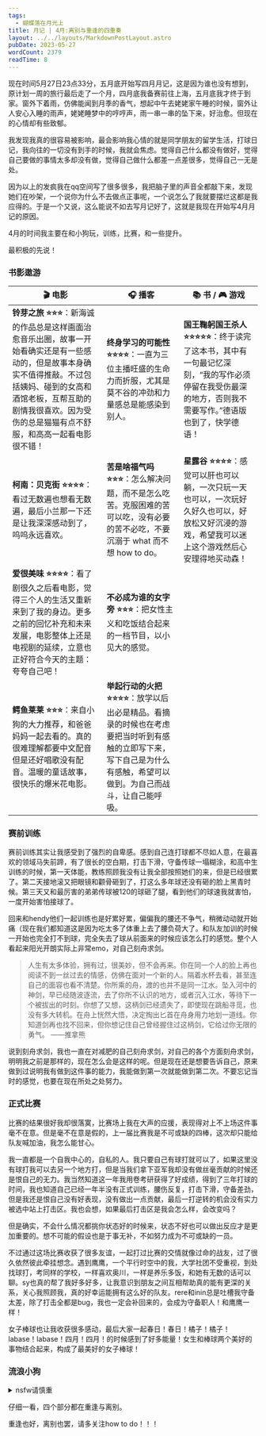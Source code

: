 ```yaml
---
tags:
  - 蝴蝶落在月光上
title: 月记 | 4月:离别与重逢的四重奏
layout: ../../layouts/MarkdownPostLayout.astro
pubDate: 2023-05-27
wordCount: 2379
readTime: 8
---
```

现在时间5月27日23点33分，五月底开始写四月月记，这是因为谁也没有想到，原计划一周的旅行最后走了一个月，四月底我备赛前往上海，五月底我才终于到家。窗外下着雨，仿佛能闻到月季的香气，想起中午去姥姥家午睡的时候，窗外让人安心入睡的雨声，姥姥睡梦中的哼哼声，雨一串一串的坠下来，好治愈。但现在的心情却有些致郁。

我发现我真的很容易被影响，最会影响我心情的就是同学朋友的留学生活，打球日记，我向往的一切没有到手的时候，我就会焦虑。觉得自己什么都没有做好，觉得自己要做的事情太多却没有做，觉得自己做什么都差一点差很多，觉得自己一无是处。

因为以上的发疯我在qq空间写了很多很多，我把脑子里的声音全都敲下来，发现她们在吵架，一个说你为什么不去做点正事呢，一个说怎么了我就要摆烂这都是我应得的。于是一个又说，这么能说不如去写月记好了，这就是我现在开始写4月月记的原因。

4月的时间我主要在和小狗玩，训练，比赛，和一些提升。

最积极的先说！

### 书影遨游
| 🎬 电影 | 🎧 播客 | 📚 书 / 🎮 游戏 |
|--------|---------|----------------|
| **铃芽之旅 ⭐⭐⭐**：新海诚的作品总是这样画面治愈音乐出圈，故事一开始看确实还是有一些感动的，但是故事本身确实不值得推敲。不过包括姨妈、碰到的女高和酒馆老板，互帮互助的剧情我很喜欢。因为受伤的总是猫猫有点不舒服，和高高一起看电影很不错！ | **终身学习的可能性 ⭐⭐⭐⭐**：一直为三位主播旺盛的生命力而折服，尤其是莫不谷的冲劲和力量感总是能感染到别人。 | **国王鞠躬国王杀人 ⭐⭐⭐⭐⭐**：终于读完了这本书，其中有一句最记忆深刻，“我的写作必须停留在我受伤最深的地方，否则我不需要写作。”德语版也到了，快学德语！ |
| **柯南：贝克街 ⭐⭐⭐⭐**：看过无数遍也想看无数遍，最后小兰那一下还是让我深深感动到了，呜呜永远喜欢。 | **苦是啥福气吗 ⭐⭐⭐**：怎么解决问题，而不是怎么吃苦。克服困难的苦可以吃，没有必要的苦不必吃，不要沉溺于 what 而不想 how to do。 | **星露谷 ⭐⭐⭐⭐**：感觉可以肝也可以躺，一次只玩一天也可以，一次玩好久好久也可以，好放松又好沉浸的游戏，希望我可以迷上这个游戏然后心安理得地买动森！ |
| **爱很美味 ⭐⭐⭐⭐**：看了剧很久之后看电影，觉得三个人的生活又重新来到了我的身边。更多之前的回忆补充和未来发展，电影整体上还是电视剧的延续，立意也正好符合今天的主题：夸夸自己吧！ | **不必成为谁的女字旁 ⭐⭐⭐**：把女性主义和吃饭结合起来的一档节目，以小见大的感觉。 | |
| **鳄鱼莱莱 ⭐⭐⭐**：来自小狗的大力推荐，和爸爸妈妈一起去看的。真的很难理解都要中文配音但是还好唱歌没有配音。温暖的童话故事，很快乐的爆米花电影。 | **举起行动的火把 ⭐⭐⭐⭐**：放学以后出必是精品。看摘录的时候也在考虑要把当时听到有感触的立即写下来，写下自己是为什么有感触，希望可以做到。为自己而战斗，让自己能呼吸。 | |

### 赛前训练

赛前训练其实让我感受到了强烈的自卑感。感到自己连打球都不尽如人意，在最喜欢的领域马失前蹄，有了很长的空白期，打击下滑，守备传球一塌糊涂，和高中生训练的时候，第一天体能，教练照顾我没有让我全部按照她们的来，但是已经很累了。第二天接地滚又把眼镜和颧骨砸到了，打这么多年球还没有砸的脸上黑青时候。第三天又和最厉害的弟弟传球被120的球砸了腿，看到他们的球速我就害怕，一度开始害怕接球了。

回来和hendy他们一起训练也是好累好累，偏偏我的腰还不争气，稍微动动就开始痛（现在我们都知道这是因为吃太多了体重上去了腰负荷大了。和队友加训的时候一开始也完全打不到球，完全失去了球从前面来的时候应该怎么打的感觉。整个人看起来阳光开朗实际上非常emo，对自己刻舟求剑。

> 人生有太多体验，拥有过，很美妙，但不会再来。你在同一个人的脸上再也阅读不到一丝过去的情感，仿佛在面对一个新的人。隔着水杯去看，甚至连自己的面容也看不清楚。你所乘的舟，渡的也并不是同一江水。坠入河中的神剑，早已经随波逐流，去了你所不认识的地方，或者沉入江水，等待下一个被拔出的时刻。你想了又想，这柄剑已经遗失了，即使现在跳船寻觅，也没有多大转机。在舟上恍然大悟，决定掏出匕首在舟身用力地划一道线。你知道剑再也找不回来，但你想记住自己曾经握住过这柄剑，它给过你无限的勇气。 ——推拿熊

说到刻舟求剑，我也一直在对减肥的自己刻舟求剑，对自己的各个方面刻舟求剑，明明我之前是那样的，现在怎么会是这样的呢。但是现在还是想要告诉自己，原来做到过说明我有做到这件事的能力，我能做到第一次就能做到第二次。不要忘记当时的感觉，也要在现在所处之处努力。

### 正式比赛

比赛的结果很好我却很落寞，比赛场上我在大声的应援，表现得对上不上场这件事毫不在意。但是毫不在意是假的，上一届比赛我是不可或缺的四棒，这次却只能给队友喊加油，我怎么能甘心。

我一直都是一个自我中心的，自私的人。我只要自己有球打就可以了，如果这里没有球打我可以去另一个地方打，但是当我们拿下亚军我却没有做丝毫贡献的时候还是恨自己的无力。我当然知道这一年我用卷考研获得了好成绩，得到了三年打球的时间，我也知道自己已经一年半没有正式训练，腰伤反复，打击下滑，守备差劲，但是我还是恨自己没有好表现，没有做出一点贡献，最后一打逆转的机会没有实力被选中站上打击区。我也会想，如果最后打击区是我会怎么样，会改变吗？

但是确实，不会什么情况都挑你状态好的时候来，状态不好也可以做出反应才是更加重要的。想不可能的假设也是于事无补，不如努力成为不可或缺的一员。

不过通过这场比赛收获了很多友谊，一起打过比赛的交情就像过命的战友，过了很久依然彼此牵挂想念。遇到鹰鹰，一个平行时空中的我，大学社团不受重视，到处找球打，考同样的学校，一样喜欢奥川，一样是养乐多饭，和她有无数的话可以聊。sy也真的帮了我好多好多，让我意识到朋友之间互相帮助真的能有更深的关系，关心我照顾我，真的好幸运能拥有这么好的队友。rere和inin总是吐槽我守备太差，除了打击全都是bug，我也一定会补回来的，会成为守备职人！和鹰鹰一样！

女子棒球也让我收获很多感动，最后大家一起春日！春日！橘子！橘子！labase！labase！四月！四月！的时候感到了好多能量！女生和棒球两个美好的事物结合起来，构成了最美好的女子棒球！


### 流浪小狗

<details>
<summary>nsfw请慎重</summary>
现在已经不太记得了，但是从记录上看和小狗在一起的时间是最长的。小狗走的那天是4月17日。现在是5月27日，我第一和小狗见面是2月27日，已经过去了89天，他走之后我态度急转直下，上头期也差不多过去了，炮友的关系说实话也很难在异地的情况下维持，于是，现在就是一天说几句话的关系。其他炮友倒是可以再约一下，太久没做爱了我救命。
</details>

仔细一看，四个部分都在重逢与离别。

重逢也好，离别也罢，请多关注how to do！！！